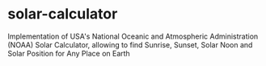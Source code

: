 # solar-calculator
Implementation of USA's National Oceanic and Atmospheric Administration (NOAA) Solar Calculator, allowing to find Sunrise, Sunset, Solar Noon and Solar Position for Any Place on Earth
